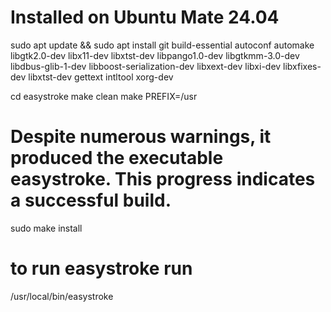 # Installed on Ubuntu Mate 24.04 

sudo apt update && sudo apt install git build-essential autoconf automake libgtk2.0-dev libx11-dev libxtst-dev libpango1.0-dev libgtkmm-3.0-dev libdbus-glib-1-dev libboost-serialization-dev libxext-dev libxi-dev libxfixes-dev libxtst-dev gettext intltool xorg-dev

cd easystroke
make clean
make PREFIX=/usr

# Despite numerous warnings, it produced the executable easystroke. This progress indicates a successful build.

sudo make install

# to run easystroke run
/usr/local/bin/easystroke
